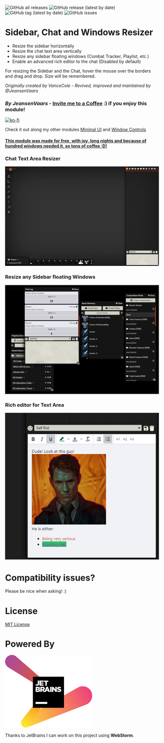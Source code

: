 ![GitHub all releases](https://img.shields.io/github/downloads/saif-ellafi/foundryvtt-sidebar-resizer/total?logo=GitHub) ![GitHub release (latest by date)](https://img.shields.io/github/downloads/saif-ellafi/foundryvtt-sidebar-resizer/latest/total) ![GitHub tag (latest by date)](https://img.shields.io/github/v/tag/saif-ellafi/foundryvtt-sidebar-resizer) ![GitHub issues](https://img.shields.io/github/issues-raw/saif-ellafi/foundryvtt-sidebar-resizer)
# Sidebar, Chat and Windows Resizer

* Resize the sidebar horizontally
* Resize the chat text area vertically
* Resize any sidebar floating windows (Combat Tracker, Playlist, etc.)
* Enable an advanced rich editor to the chat (Disabled by default)

For resizing the Sidebar and the Chat, hover the mouse over the borders and drag and drop. Size will be remembered.

_Originally created by VanceCole - Revived, improved and maintained by @JeansenVaars_

### _By JeansenVaars_ - [Invite me to a Coffee](https://ko-fi.com/jeansenvaars) :) if you enjoy this module!
[![ko-fi](https://ko-fi.com/img/githubbutton_sm.svg)](https://ko-fi.com/V7V14D3AH)

Check it out along my other modules [Minimal UI](https://github.com/saif-ellafi/foundryvtt-minimal-ui) and [Window Controls](https://github.com/saif-ellafi/foundryvtt-window-controls)
#### [This module was made for free, with joy, long nights and because of hundred windows needed it, so tons of coffee :D!](https://ko-fi.com/jeansenvaars)

### Chat Text Area Resizer 
![resize_example.gif](resize_example.gif)

### Resize any Sidebar floating Windows
![floating_win_example.png](floating_win_example.png)

### Rich editor for Text Area
![rich_chat_example.png](rich_chat_example.png)

# Compatibility issues?
Please be nice when asking! :)

# License

[MIT License](./LICENSE.md)

# Powered By

[![JetBrains](./jetbrains.svg)](https://www.jetbrains.com)

Thanks to JetBrains I can work on this project using **WebStorm**.
